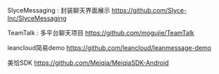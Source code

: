 SlyceMessaging : 封装聊天界面展示
https://github.com/Slyce-Inc/SlyceMessaging

TeamTalk : 多平台聊天项目
https://github.com/mogujie/TeamTalk

leancloud简易demo
https://github.com/leancloud/leanmessage-demo

美恰SDK
https://github.com/Meiqia/MeiqiaSDK-Android
